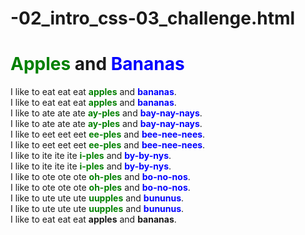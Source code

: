 # -02_intro_css-03_challenge.html
<!DOCTYPE html>
<html>
    <head>
        <meta charset="utf-8">
        <title>Challenge: Apples and bananas classes</title>
        <style> .apples {color: green;}
        .bananas {color: blue;}
        </style>
    </head>
    <body>
    <h1><strong class="apples">Apples</strong> and <strong class="bananas">Bananas</strong></h1>
    <p>
    I like to eat eat eat
        <strong class="apples">apples</strong> and
        <strong class="bananas">bananas</strong>.<br>
    I like to eat eat eat
        <strong class="apples">apples</strong> and
        <strong class="bananas">bananas</strong>.<br>
    I like to ate ate ate
        <strong class="apples">ay-ples</strong> and
        <strong class="bananas">bay-nay-nays</strong>.<br>
    I like to ate ate ate
        <strong class="apples">ay-ples</strong> and
        <strong class="bananas">bay-nay-nays</strong>.<br>
    I like to eet eet eet
        <strong class="apples">ee-ples</strong> and
        <strong class="bananas">bee-nee-nees</strong>.<br>
    I like to eet eet eet
        <strong class="apples">ee-ples</strong> and
        <strong class="bananas">bee-nee-nees</strong>.<br>
    I like to ite ite ite
        <strong class="apples">i-ples</strong> and
        <strong class="bananas">by-by-nys</strong>.<br>
    I like to ite ite ite
        <strong class="apples">i-ples</strong> and
        <strong class="bananas">by-by-nys</strong>.<br>
    I like to ote ote ote
        <strong class="apples">oh-ples</strong> and
        <strong class="bananas">bo-no-nos</strong>.<br>
    I like to ote ote ote
        <strong class="apples">oh-ples</strong> and
        <strong class="bananas">bo-no-nos</strong>.<br>
    I like to ute ute ute
        <strong class="apples">uupples</strong> and
        <strong class="bananas">bununus</strong>.<br>
    I like to ute ute ute
        <strong class="apples">uupples</strong> and
        <strong class="bananas">bununus</strong>.<br>
    I like to eat eat eat
        <strong>apples</strong> and
        <strong>bananas</strong>.<br>
</p>
    </body>
</html>

